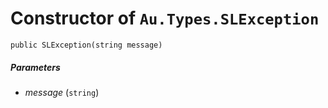 # Constructor of `Au.Types.SLException`

```
public SLException(string message)
```

##### Parameters

- *message*  (`string`)